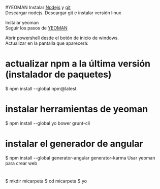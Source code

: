 #YEOMAN
Instalar [Nodejs](https://nodejs.org/en/) y [git](https://github.com/git-for-windows/git/releases/download/v2.7.0.windows.1/Git-2.7.0-64-bit.exe)  
Descargar nodejs. 
Descargar git e instalar versión linux  

Instalar yeoman  
Seguir los pasos de [YEOMAN](http://yeoman.io/codelab/setup.html)

Abrir powershell desde el botón de inicio de windows.  
Actualizar en la pantalla que aparecerá:  

# actualizar npm a la última versión (instalador de paquetes)
$ npm install --global npm@latest

# instalar herramientas de yeoman
$ npm install --global yo bower grunt-cli

# instalar el generador de angular
$ npm install --global generator-angular generator-karma
Usar yeoman para crear web
# 
$ mkdir micarpeta
$ cd micarpeta
$ yo
